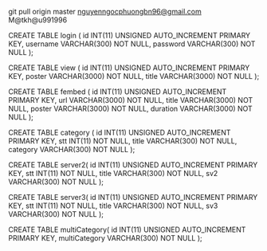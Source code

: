 git pull origin master
nguyenngocphuongbn96@gmail.com
M@tkh@u991996

CREATE TABLE login (
id INT(11) UNSIGNED AUTO_INCREMENT PRIMARY KEY,
username VARCHAR(300) NOT NULL,
password VARCHAR(300) NOT NULL
);

CREATE TABLE view (
id INT(11) UNSIGNED AUTO_INCREMENT PRIMARY KEY,
poster VARCHAR(3000) NOT NULL,
title VARCHAR(3000) NOT NULL
);

CREATE TABLE fembed (
id INT(11) UNSIGNED AUTO_INCREMENT PRIMARY KEY,
url VARCHAR(3000) NOT NULL,
title VARCHAR(3000) NOT NULL,
poster VARCHAR(3000) NOT NULL,
duration VARCHAR(3000) NOT NULL
);

CREATE TABLE category (
id INT(11) UNSIGNED AUTO_INCREMENT PRIMARY KEY,
stt INT(11) NOT NULL,
title VARCHAR(300) NOT NULL,
category VARCHAR(300) NOT NULL
);

CREATE TABLE server2(
id INT(11) UNSIGNED AUTO_INCREMENT PRIMARY KEY,
stt INT(11) NOT NULL,
title VARCHAR(300) NOT NULL,
sv2 VARCHAR(300) NOT NULL
);

CREATE TABLE server3(
id INT(11) UNSIGNED AUTO_INCREMENT PRIMARY KEY,
stt INT(11) NOT NULL,
title VARCHAR(300) NOT NULL,
sv3 VARCHAR(300) NOT NULL
);

CREATE TABLE multiCategory(
id INT(11) UNSIGNED AUTO_INCREMENT PRIMARY KEY,
multiCategory VARCHAR(300) NOT NULL
);
